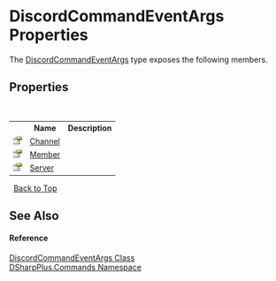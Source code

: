 # DiscordCommandEventArgs Properties
 

The <a href="2c5f4426-3423-4199-427e-f2e6f36c429d">DiscordCommandEventArgs</a> type exposes the following members.


## Properties
&nbsp;<table><tr><th></th><th>Name</th><th>Description</th></tr><tr><td>![Public property](media/pubproperty.gif "Public property")</td><td><a href="032ee0db-5a2c-79fd-6049-32dd7fc1b9e7">Channel</a></td><td /></tr><tr><td>![Public property](media/pubproperty.gif "Public property")</td><td><a href="18d348bd-6698-e550-65e5-e247bc06ba4d">Member</a></td><td /></tr><tr><td>![Public property](media/pubproperty.gif "Public property")</td><td><a href="383a168c-9f8a-762c-c823-ab5073e18763">Server</a></td><td /></tr></table>&nbsp;
<a href="#discordcommandeventargs-properties">Back to Top</a>

## See Also


#### Reference
<a href="2c5f4426-3423-4199-427e-f2e6f36c429d">DiscordCommandEventArgs Class</a><br /><a href="fc38a4a5-4979-fd82-c5c3-f5d7b478e6e0">DSharpPlus.Commands Namespace</a><br />